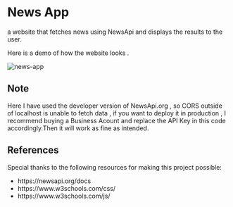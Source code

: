 # News App
a website that fetches news using NewsApi and displays the results to the user. 

Here is a demo of how the website looks .

![news-app](https://github.com/Raktim-Bhuyan/News-App/assets/87324609/6e22f7ac-37c8-443f-b737-a39553da1fb7)

## Note
Here I have used the developer version of NewsApi.org , so CORS outside of localhost is unable to fetch data , if you want to deploy 
it in production , I recommend buying a Business Acount and replace the API Key in this code accordingly.Then it will work as fine as intended.

## References

Special thanks to the following resources for making this project possible:
<ul>
  <li>https://newsapi.org/docs</li>
  <li>https://www.w3schools.com/css/</li>
  <li>https://www.w3schools.com/js/</li>
</ul>
